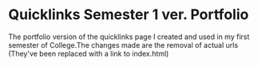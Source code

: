 # Quicklinks Semester 1 ver. Portfolio

The portfolio version of the quicklinks page I created and used in my first semester of College.The changes made are the removal of actual urls (They've been replaced with a link to index.html)

